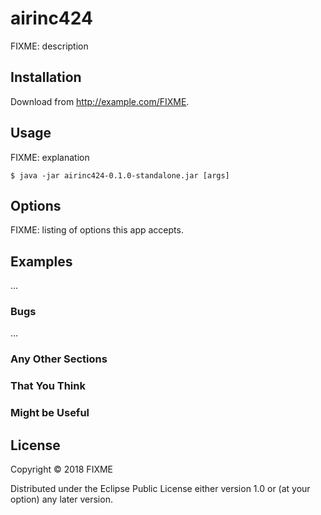 # airinc424

FIXME: description

## Installation

Download from http://example.com/FIXME.

## Usage

FIXME: explanation

    $ java -jar airinc424-0.1.0-standalone.jar [args]

## Options

FIXME: listing of options this app accepts.

## Examples

...

### Bugs

...

### Any Other Sections
### That You Think
### Might be Useful

## License

Copyright © 2018 FIXME

Distributed under the Eclipse Public License either version 1.0 or (at
your option) any later version.

